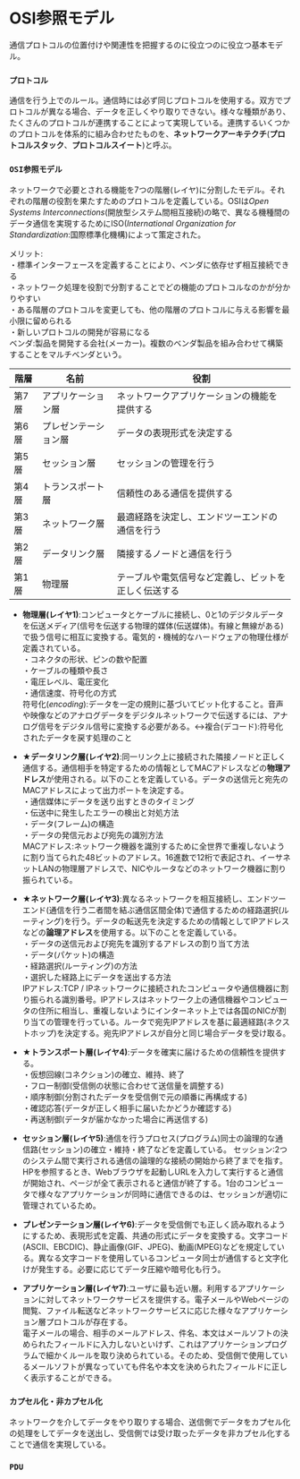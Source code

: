 # OSI参照モデル
通信プロトコルの位置付けや関連性を把握するのに役立つのに役立つ基本モデル。

### **`プロトコル`**
通信を行う上でのルール。通信時には必ず同じプロトコルを使用する。双方でプロトコルが異なる場合、データを正しくやり取りできない。様々な種類があり、たくさんのプロトコルが連携することによって実現している。連携するいくつかのプロトコルを体系的に組み合わせたものを、**ネットワークアーキテクチ**(**プロトコルスタック**、**プロトコルスイート**)と呼ぶ。
### **`OSI参照モデル`**
ネットワークで必要とされる機能を7つの階層(レイヤ)に分割したモデル。それぞれの階層の役割を果たすためのプロトコルを定義している。OSIは*Open Systems Interconnections*(開放型システム間相互接続)の略で、異なる機種間のデータ通信を実現するためにISO(*International Organization for Standardization*:国際標準化機構)によって策定された。  

メリット:  
・標準インターフェースを定義することにより、ベンダに依存せず相互接続できる  
・ネットワーク処理を役割で分割することでどの機能のプロトコルなのかが分かりやすい  
・ある階層のプロトコルを変更しても、他の階層のプロトコルに与える影響を最小限に留められる  
・新しいプロトコルの開発が容易になる  
ベンダ:製品を開発する会社(メーカー)。複数のベンダ製品を組み合わせて構築することをマルチベンダという。

|階層 |名前              |役割                                        |
|----|-----------------|--------------------------------------------|
|第7層|アプリケーション層  |ネットワークアプリケーションの機能を提供する       |
|第6層|プレゼンテーション層|データの表現形式を決定する                      |
|第5層|セッション層       |セッションの管理を行う                         |
|第4層|トランスポート層    |信頼性のある通信を提供する                     |
|第3層|ネットワーク層      |最適経路を決定し、エンドツーエンドの通信を行う    |
|第2層|データリンク層     |隣接するノードと通信を行う                      |
|第1層|物理層            |テーブルや電気信号など定義し、ビットを正しく伝送する|

- **物理層(レイヤ1)**:コンピュータとケーブルに接続し、0と1のデジタルデータを伝送メディア(信号を伝送する物理的媒体(伝送媒体)。有線と無線がある)で扱う信号に相互に変換する。電気的・機械的なハードウェアの物理仕様が定義されている。  
・コネクタの形状、ピンの数や配置  
・ケーブルの種類や長さ  
・電圧レベル、電圧変化  
・通信速度、符号化の方式  
符号化(*encoding*):データを一定の規則に基づいてビット化すること。音声や映像などのアナログデータをデジタルネットワークで伝送するには、アナログ信号をデジタル信号に変換する必要がある。↔︎複合(デコード):符号化されたデータを戻す処理のこと

- **★データリンク層(レイヤ2)**:同一リンク上に接続された隣接ノードと正しく通信する。通信相手を特定するための情報としてMACアドレスなどの**物理アドレス**が使用される。以下のことを定義している。データの送信元と宛先のMACアドレスによって出力ポートを決定する。  
・通信媒体にデータを送り出すときのタイミング  
・伝送中に発生したエラーの検出と対処方法  
・データ(フレーム)の構造  
・データの発信元および宛先の識別方法  
MACアドレス:ネットワーク機器を識別するために全世界で重複しないように割り当てられた48ビットのアドレス。16進数で12桁で表記され、イーサネットLANの物理層アドレスで、NICやルータなどのネットワーク機器に割り振られている。

- **★ネットワーク層(レイヤ3)**:異なるネットワークを相互接続し、エンドツーエンド(通信を行う二者間を結ぶ通信区間全体)で通信するための経路選択(ルーティング)を行う。データの転送先を決定するための情報としてIPアドレスなどの**論理アドレス**を使用する。以下のことを定義している。  
・データの送信元および宛先を識別するアドレスの割り当て方法  
・データ(パケット)の構造  
・経路選択(ルーティング)の方法  
・選択した経路上にデータを送出する方法  
IPアドレス:TCP / IPネットワークに接続されたコンピュータや通信機器に割り振られる識別番号。IPアドレスはネットワーク上の通信機器やコンピュータの住所に相当し、重複しないようにインターネット上では各国のNICが割り当ての管理を行っている。ルータで宛先IPアドレスを基に最適経路(ネクストホップ)を決定する。宛先IPアドレスが自分と同じ場合データを受け取る。

- **★トランスポート層(レイヤ4)**:データを確実に届けるための信頼性を提供する。  
・仮想回線(コネクション)の確立、維持、終了  
・フロー制御(受信側の状態に合わせて送信量を調整する)  
・順序制御(分割されたデータを受信側で元の順番に再構成する)  
・確認応答(データが正しく相手に届いたかどうか確認する)  
・再送制御(データが届かなかった場合に再送信する)  

- **セッション層(レイヤ5)**:通信を行うプロセス(プログラム)同士の論理的な通信路(セッション)の確立・維持・終了などを定義している。
セッション:2つのシステム間で実行される通信の論理的な接続の開始から終了までを指す。HPを参照するとき、Webブラウザを起動しURLを入力して実行すると通信が開始され、ページが全て表示されると通信が終了する。1台のコンピュータで様々なアプリケーションが同時に通信できるのは、セッションが適切に管理されているため。

- **プレゼンテーション層(レイヤ6)**:データを受信側でも正しく読み取れるようにするため、表現形式を定義、共通の形式にデータを変換する。文字コード(ASCII、EBCDIC)、静止画像(GIF、JPEG)、動画(MPEG)などを規定している。異なる文字コードを使用しているコンピュータ同士が通信すると文字化けが発生する。必要に応じてデータ圧縮や暗号化も行う。

- **アプリケーション層(レイヤ7)**:ユーザに最も近い層。利用するアプリケーションに対してネットワークサービスを提供する。電子メールやWebページの閲覧、ファイル転送などネットワークサービスに応じた様々なアプリケーション層プロトコルが存在する。  
電子メールの場合、相手のメールアドレス、件名、本文はメールソフトの決められたフィールドに入力しないといけず、これはアプリケーションプログラムで細かくルールを取り決められている。そのため、受信側で使用しているメールソフトが異なっていても件名や本文を決められたフィールドに正しく表示することができる。

### **`カプセル化・非カプセル化`**
ネットワークを介してデータをやり取りする場合、送信側でデータをカプセル化の処理をしてデータを送出し、受信側では受け取ったデータを非カプセル化することで通信を実現している。
### **`PDU`**
